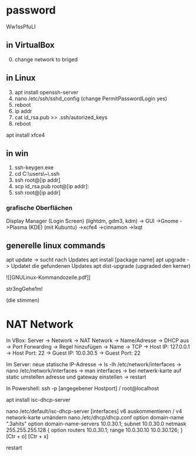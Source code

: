 # password
Ww1ssPfuLI

## in VirtualBox
0. change network to briged

## in Linux
3. apt install openssh-server
4. nano /etc/ssh/sshd_config (change PermitPasswordLogin yes)
5. reboot
6. ip addr
9. cat id_rsa.pub >> .ssh/autorized_keys
10. reboot 

apt install xfce4


## in win
1. ssh-keygen.exe
2. cd C:\\users\\~\\.ssh
7. ssh root@\[ip addr]
8. scp id_rsa.pub root@\[ip addr]:
11. ssh root@\[ip addr]

### grafische Oberflächen

Display Manager (Login Screen) (lightdm, gdm3, kdm)
	-> GUI
		->Gnome
		->Plasma (KDE) (mit Kubuntu)
		->xcfe4
		->cinnamon
		->lxqt

## generelle linux commands
apt update -> sucht nach Updates
apt install \[package name]
apt upgrade -> Updatet die gefundenen Updates
apt dist-upgrade (upgraded den kerner)


![[GNULinux-Kommandozeile.pdf]]

str3ngGehe1m!

(die stimmen)

# NAT Network

In VBox:
Server -> Network -> NAT Network -> Name/Adresse -> DHCP aus -> Port Forwarding -> Regel hinzufügen -> Name -> TCP -> Host IP: 127.0.0.1 -> Host Port: 22 -> Guest IP: 10.0.30.5 -> Guest Port: 22

Im Server:
neue statische IP-Adresse -> ls -lh /etc/network/interfaces -> nano /etc/network/interfaces -> man interfaces -> bei netwerk-karte auf static umstellen adresse und gateway einstellen -> restart

In Powershell:
ssh -p \[angegebener Hostport] / root@localhost

apt install isc-dhcp-server

nano /etc/default/isc-dhcp-server
\[interfaces] v6 auskommentieren / v4 network-karte umändern
nano /etc/dhcp/dhcp.conf
option domain-name ".3ahits"
option domain-name-servers 10.0.30.1;
subnet 10.0.30.0 netmask 255.255.255.128 {
option routers 10.0.30.1;
range 10.0.30.10 10.0.30.126;
}
\[Ctr + o] \[Ctr + x] 

restart


